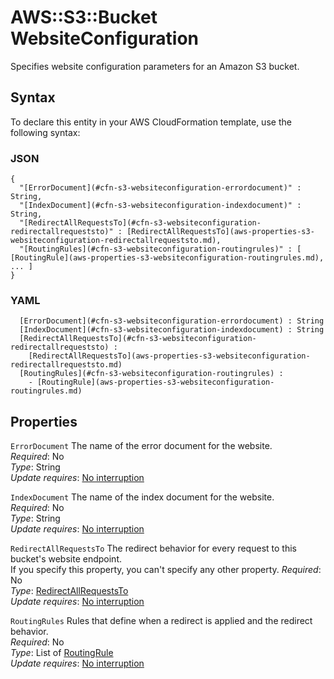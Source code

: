 # AWS::S3::Bucket WebsiteConfiguration<a name="aws-properties-s3-websiteconfiguration"></a>

Specifies website configuration parameters for an Amazon S3 bucket\.

## Syntax<a name="aws-properties-s3-websiteconfiguration-syntax"></a>

To declare this entity in your AWS CloudFormation template, use the following syntax:

### JSON<a name="aws-properties-s3-websiteconfiguration-syntax.json"></a>

```
{
  "[ErrorDocument](#cfn-s3-websiteconfiguration-errordocument)" : String,
  "[IndexDocument](#cfn-s3-websiteconfiguration-indexdocument)" : String,
  "[RedirectAllRequestsTo](#cfn-s3-websiteconfiguration-redirectallrequeststo)" : [RedirectAllRequestsTo](aws-properties-s3-websiteconfiguration-redirectallrequeststo.md),
  "[RoutingRules](#cfn-s3-websiteconfiguration-routingrules)" : [ [RoutingRule](aws-properties-s3-websiteconfiguration-routingrules.md), ... ]
}
```

### YAML<a name="aws-properties-s3-websiteconfiguration-syntax.yaml"></a>

```
﻿  [ErrorDocument](#cfn-s3-websiteconfiguration-errordocument) : String
﻿  [IndexDocument](#cfn-s3-websiteconfiguration-indexdocument) : String
﻿  [RedirectAllRequestsTo](#cfn-s3-websiteconfiguration-redirectallrequeststo) : 
    [RedirectAllRequestsTo](aws-properties-s3-websiteconfiguration-redirectallrequeststo.md)
﻿  [RoutingRules](#cfn-s3-websiteconfiguration-routingrules) : 
    - [RoutingRule](aws-properties-s3-websiteconfiguration-routingrules.md)
```

## Properties<a name="aws-properties-s3-websiteconfiguration-properties"></a>

`ErrorDocument`  <a name="cfn-s3-websiteconfiguration-errordocument"></a>
The name of the error document for the website\.  
*Required*: No  
*Type*: String  
*Update requires*: [No interruption](https://docs.aws.amazon.com/AWSCloudFormation/latest/UserGuide/using-cfn-updating-stacks-update-behaviors.html#update-no-interrupt)

`IndexDocument`  <a name="cfn-s3-websiteconfiguration-indexdocument"></a>
The name of the index document for the website\.  
*Required*: No  
*Type*: String  
*Update requires*: [No interruption](https://docs.aws.amazon.com/AWSCloudFormation/latest/UserGuide/using-cfn-updating-stacks-update-behaviors.html#update-no-interrupt)

`RedirectAllRequestsTo`  <a name="cfn-s3-websiteconfiguration-redirectallrequeststo"></a>
The redirect behavior for every request to this bucket's website endpoint\.  
If you specify this property, you can't specify any other property\.
*Required*: No  
*Type*: [RedirectAllRequestsTo](aws-properties-s3-websiteconfiguration-redirectallrequeststo.md)  
*Update requires*: [No interruption](https://docs.aws.amazon.com/AWSCloudFormation/latest/UserGuide/using-cfn-updating-stacks-update-behaviors.html#update-no-interrupt)

`RoutingRules`  <a name="cfn-s3-websiteconfiguration-routingrules"></a>
Rules that define when a redirect is applied and the redirect behavior\.  
*Required*: No  
*Type*: List of [RoutingRule](aws-properties-s3-websiteconfiguration-routingrules.md)  
*Update requires*: [No interruption](https://docs.aws.amazon.com/AWSCloudFormation/latest/UserGuide/using-cfn-updating-stacks-update-behaviors.html#update-no-interrupt)